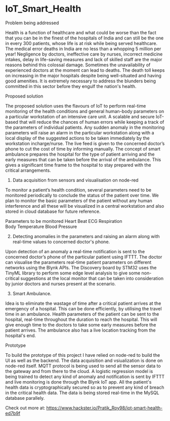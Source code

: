 # IoT_Smart_Health

Problem being addressed

Health is a function of healthcare and what could be worse than the fact that you can be in the 
finest of the hospitals of India and can still be the one in every 300 patients, whose life is at risk 
while being served healthcare. The medical error deaths in India are no less than a whopping 5 
million per year! Negligence by doctors, ineffective care by nurses, incorrect medicine intakes, 
delay in life-saving measures and lack of skilled staff are the major reasons behind this colossal 
damage. Sometimes the unavailability of experienced doctors at the moment can lead to 
deaths. The death toll keeps on increasing in the major hospitals despite being well-situated 
and having good amenities. It is extremely necessary to address the blunders being committed 
in this sector before they engulf the nation's health. 

Proposed solution

The proposed solution uses the flavours of IoT to perform real-time monitoring of the 
health conditions and general human-body parameters on a particular workstation of an 
intensive care unit. A scalable and secure IoT-based that will reduce the chances of human 
errors while keeping a track of the parameters of individual patients. Any sudden anomaly 
in the monitoring parameters will raise an alarm in the particular workstation along with a 
local display of the suggested actions to be taken immediately by the workstation 
incharge/nurse. The live feed is given to the concerned doctor’s phone to cut the cost of 
time by informing manually. 
The concept of smart ambulance prepares the hospital for the type of patient arriving and 
the early measures that can be taken before the arrival of the ambulance. This gives a 
significant time frame to the hospital to stay prepared with the critical arrangements.

1. Data acquisition from sensors and visualisation on node-red

To monitor a patient’s health condition, several parameters need to be monitored 
periodically to conclude the status of the patient over time. We plan to monitor the basic 
parameters of the patient without any human interference and all these will be visualized 
in a central workstation and also stored in cloud database for future reference.   

Parameters to be monitored 
  Heart Beat 
  ECG 
  Respiration   
  Body Temperature 
  Blood Pressure
  
2. Detecting anomalies in the parameters and raising an alarm 
along with real-time values to concerned doctor's phone.

Upon detection of an anomaly a real-time notification is sent to the concerned
doctor’s phone of the particular patient using IFTTT.
The doctor can visualise the parameters real-time patient parameters on
different networks using the Blynk APIs.
The Discovery board by STM32 uses the TinyML library to perform some
edge level analysis to give some non-critical suggestions at the local monitor
that can be taken into consideration by junior doctors and nurses present at
the scenario.

3. Smart Ambulance.

Idea is to eliminate the wastage of time after a critical patient arrives at the emergency of a 
hospital. This can be done efficiently, by utilising the travel time in an ambulance. Health 
parameters of the patient can be sent to the hospital, real-time throughout the duration to 
reach the hospital. This will give enough time to the doctors to take some early measures 
before the patient arrives. 
The ambulance also has a live location tracking from the hospital's end. 

Prototype

To build the prototype of this project I have relied on node-red to build the UI as well as the backend. The data acquisition and vsiualization is done on node-red itself. 
MQTT protocol is being used to send all the sensor data to the gateway and from there to the cloud.
A logistic regression model is being trained to detect any kind of anomaly and notification is sent by IFTTT and live monitoring is done through the Blynk IoT app.
All the patient's health data is cryptographically secured so as to prevent any kind of breach in the critical health data.
The data is being stored real-time in the MySQL database parallely.

Check out more at:
https://www.hackster.io/Pratik_Roy98/iot-smart-health-ed7b9f
